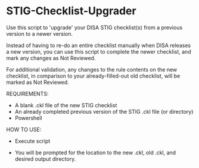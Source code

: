 # STIG-Checklist-Upgrader

Use this script to 'upgrade' your DISA STIG checklist(s) from a previous version to a newer version.

Instead of having to re-do an entire checklist manually when DISA releases a new version, you can use this script to complete the newer checklist, and mark any changes as Not Reviewed.

For additional validation, any changes to the rule contents on the new checklist, in comparison to your already-filled-out old checklist, will be marked as Not Reviewed.


REQUIREMENTS:
- A blank .ckl file of the new STIG checklist
- An already completed previous version of the STIG .ckl file (or directory)
- Powershell

HOW TO USE:

- Execute script

- You will be prompted for the location to the new .ckl, old .ckl, and desired output directory.
